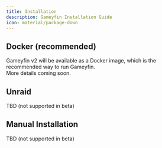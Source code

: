 ```yaml
---
title: Installation
description: Gameyfin Installation Guide
icon: material/package-down
---
```


## Docker (recommended)

Gameyfin v2 will be available as a Docker image, which is the recommended way to run Gameyfin.  
More details coming soon.

## Unraid

TBD (not supported in beta)

## Manual Installation

TBD (not supported in beta)